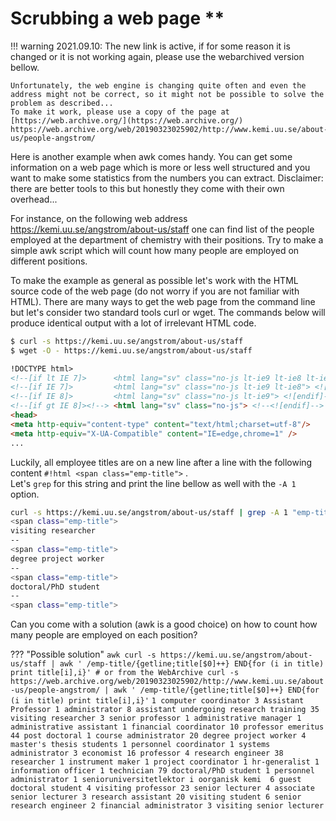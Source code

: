 # Scrubbing a web page **
!!! warning
    2021.09.10: The new link is active, if for some reason it is changed or it is not working again, please use the webarchived version bellow.  

    Unfortunately, the web engine is changing quite often and even the address might not be correct, so it might not be possible to solve the problem as described...
    To make it work, please use a copy of the page at [https://web.archive.org/](https://web.archive.org/)  
    https://web.archive.org/web/20190323025902/http://www.kemi.uu.se/about-us/people-angstrom/ 

Here is another example when awk comes handy. You can get some information on a web page which is more or less well structured and you want to make some statistics from the numbers you can extract. Disclaimer: there are better tools to this but honestly they come with their own overhead...

For instance, on the following web address https://kemi.uu.se/angstrom/about-us/staff one can find list of the people employed at the department of chemistry with their positions. Try to make a simple awk script which will count how many people are employed on different positions.

To make the example as general as possible let's work with the HTML source code of the web page (do not worry if you are not familiar with HTML). There are many ways to get the web page from the command line but let's consider  two standard tools curl or wget. The commands below will produce identical output with a lot of irrelevant HTML code.
``` bash
$ curl -s https://kemi.uu.se/angstrom/about-us/staff
$ wget -O - https://kemi.uu.se/angstrom/about-us/staff
```

``` html
!DOCTYPE html>
<!--[if lt IE 7]>      <html lang="sv" class="no-js lt-ie9 lt-ie8 lt-ie7"> <![endif]-->
<!--[if IE 7]>         <html lang="sv" class="no-js lt-ie9 lt-ie8"> <![endif]-->
<!--[if IE 8]>         <html lang="sv" class="no-js lt-ie9"> <![endif]-->
<!--[if gt IE 8]><!--> <html lang="sv" class="no-js"> <!--<![endif]-->
<head>
<meta http-equiv="content-type" content="text/html;charset=utf-8"/>
<meta http-equiv="X-UA-Compatible" content="IE=edge,chrome=1" />
...
```


Luckily, all employee titles are on a new line after a line with the following content `#!html <span class="emp-title">` .  
Let's `grep` for this string and print the line bellow as well with the `-A 1` option.

``` bash hl_lines="1"
curl -s https://kemi.uu.se/angstrom/about-us/staff | grep -A 1 "emp-title" | head
<span class="emp-title">
visiting researcher
--
<span class="emp-title">
degree project worker
--
<span class="emp-title">
doctoral/PhD student
--
<span class="emp-title">
```

Can you come with a solution (awk is a good choice) on how to count how many people are employed on each position?

??? "Possible solution"
    ``` awk
    curl -s https://kemi.uu.se/angstrom/about-us/staff | awk ' /emp-title/{getline;title[$0]++} END{for (i in title) print title[i],i}'
    # or from the WebArchive
    curl -s https://web.archive.org/web/20190323025902/http://www.kemi.uu.se/about-us/people-angstrom/ | awk ' /emp-title/{getline;title[$0]++} END{for (i in title) print title[i],i}'
    ```
    ```
    1 computer coordinator
    3 Assistant Professor
    1 administrator
    8 assistant undergoing research training
    35 visiting researcher
    3 senior professor
    1 administrative manager
    1 administrative assistant
    1 financial coordinator
    10 professor emeritus
    44 post doctoral
    1 course administrator
    20 degree project worker
    4 master's thesis students
    1 personnel coordinator
    1 systems administrator
    3 economist
    16 professor
    4 research engineer
    38 researcher
    1 instrument maker
    1 project coordinator
    1 hr-generalist
    1 information officer
    1 technician
    79 doctoral/PhD student
    1 personnel administrator
    1 senioruniversitetlektor i oorganisk kemi 
    6 guest doctoral student
    4 visiting professor
    23 senior lecturer
    4 associate senior lecturer
    3 research assistant
    20 visiting student
    6 senior research engineer
    2 financial administrator
    3 visiting senior lecturer
    ```
